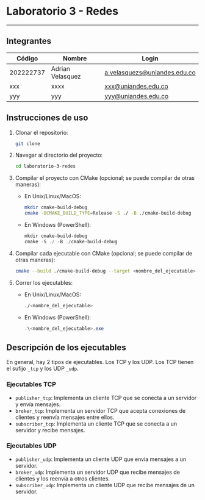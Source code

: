 # Laboratorio 3 - Redes

---

## Integrantes

| Código    | Nombre           | Login                        |
|-----------|------------------|------------------------------|
| 202222737 | Adrian Velasquez | a.velasquezs@uniandes.edu.co |
| xxx       | xxxx             | xxx@uniandes.edu.co          |
| yyy       | yyy              | yyy@uniandes.edu.co          |

## Instrucciones de uso

1. Clonar el repositorio:
   ```bash
   git clone
    ```
   
2. Navegar al directorio del proyecto:
    ```bash
   cd laboratorio-3-redes
   ```

3. Compilar el proyecto con CMake (opcional; se puede compilar de otras maneras):
    - En Unix/Linux/MacOS:
      ```bash
      mkdir cmake-build-debug
      cmake -DCMAKE_BUILD_TYPE=Release -S ./ -B ./cmake-build-debug
      ```
    - En Windows (PowerShell):
      ```powershell
      mkdir cmake-build-debug
      cmake -S ./ -B ./cmake-build-debug
      ```
   
4. Compilar cada ejecutable con CMake (opcional; se puede compilar de otras maneras):
    ```bash
    cmake --build ./cmake-build-debug --target <nombre_del_ejecutable>
    ```
   
5. Correr los ejecutables:
    - En Unix/Linux/MacOS:
      ```bash
      ./<nombre_del_ejecutable>
      ```
    - En Windows (PowerShell):
      ```powershell
      .\<nombre_del_ejecutable>.exe
      ```
      
## Descripción de los ejecutables

En general, hay 2 tipos de ejecutables. Los TCP y los UDP. Los TCP tienen el sufijo `_tcp` y los UDP `_udp`.

### Ejecutables TCP
- `publisher_tcp`: Implementa un cliente TCP que se conecta a un servidor y envía mensajes.
- `broker_tcp`: Implementa un servidor TCP que acepta conexiones de clientes y reenvía mensajes entre ellos.
- `subscriber_tcp`: Implementa un cliente TCP que se conecta a un servidor y recibe mensajes.

### Ejecutables UDP
- `publisher_udp`: Implementa un cliente UDP que envía mensajes a un servidor.
- `broker_udp`: Implementa un servidor UDP que recibe mensajes de clientes y los reenvía a otros clientes.
- `subscriber_udp`: Implementa un cliente UDP que recibe mensajes de un servidor.
